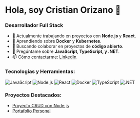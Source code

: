 # Hola, soy Cristian Orizano 👋

### Desarrollador Full Stack

- 🔭 Actualmente trabajando en proyectos con **Node.js** y **React**.
- 🌱 Aprendiendo sobre **Docker** y **Kubernetes**.
- 👯 Buscando colaborar en proyectos de **código abierto**.
- 💬 Pregúntame sobre **JavaScript, TypeScript, y .NET**.
- 📫 Cómo contactarme: [LinkedIn](https://www.linkedin.com/in/cristianorizano/).

### Tecnologías y Herramientas:

![JavaScript](https://img.shields.io/badge/-JavaScript-F7DF1E?style=flat&logo=javascript&logoColor=black)
![Node.js](https://img.shields.io/badge/-Node.js-339933?style=flat&logo=node.js&logoColor=white)
![React](https://img.shields.io/badge/-React-61DAFB?style=flat&logo=react&logoColor=white)
![Docker](https://img.shields.io/badge/-Docker-2496ED?style=flat&logo=docker&logoColor=white)
![TypeScript](https://img.shields.io/badge/-TypeScript-007ACC?style=flat&logo=typescript&logoColor=white)
![.NET](https://img.shields.io/badge/-.NET-512BD4?style=flat&logo=.net&logoColor=white)

### Proyectos Destacados:

- [Proyecto CRUD con Node.js](https://github.com/CristianOrizano/App-CRUD-NodeJS)
- [Portafolio Personal](https://github.com/CristianOrizano/mi-portafolio)
